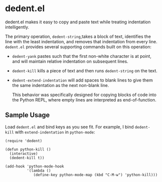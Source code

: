 # dedent.el #

dedent.el makes it easy to copy and paste text while treating
indentation intelligently.

The primary operation, `dedent-string`,takes a block of text,
identifies the line with the least indentation, and removes that
indentation from every line.  `dedent.el` provides several supporting
commands built on this operation:

- `dedent-yank` pastes such that the first non-white character is at
  point, and will maintain relative indentation on subsequent lines.

- `dedent-kill` kills a piece of text and then runs `dedent-string` on
  the text.

- `dedent-extend-indentation` will add spaces to blank lines to give
  them the same indentation as the next non-blank line.

  This behavior was specifically designed for copying blocks of code
  into the Python REPL, where empty lines are interpreted as
  end-of-function.

## Sample Usage ##

Load `dedent.el` and bind keys as you see fit.  For example, I bind
`dedent-kill` with `extend-indentation` in `python-mode`:

    (require 'dedent)
   
    (defun python-kill ()
      (interactive)
      (dedent-kill t))
     
    (add-hook 'python-mode-hook
              '(lambda ()
                 (define-key python-mode-map (kbd "C-M-w") 'python-kill)))
